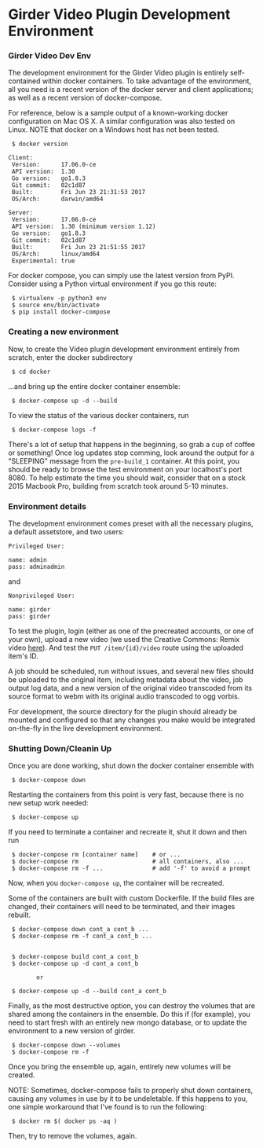 
Girder Video Plugin Development Environment
===========================================

### Girder Video Dev Env

The development environment for the Girder Video plugin is entirely
self-contained within docker containers.  To take advantage of the environment,
all you need is a recent version of the docker server and client applications;
as well as a recent version of docker-compose.

For reference, below is a sample output of a known-working docker configuration
on Mac OS X.  A similar configuration was also tested on Linux.  NOTE that
docker on a Windows host has not been tested.

```
 $ docker version
```

```
Client:
 Version:      17.06.0-ce
 API version:  1.30
 Go version:   go1.8.3
 Git commit:   02c1d87
 Built:        Fri Jun 23 21:31:53 2017
 OS/Arch:      darwin/amd64

Server:
 Version:      17.06.0-ce
 API version:  1.30 (minimum version 1.12)
 Go version:   go1.8.3
 Git commit:   02c1d87
 Built:        Fri Jun 23 21:51:55 2017
 OS/Arch:      linux/amd64
 Experimental: true
```

For docker compose, you can simply use the latest version from PyPI.  Consider
using a Python virtual environment if you go this route:

```
 $ virtualenv -p python3 env
 $ source env/bin/activate
 $ pip install docker-compose
```

### Creating a new environment

Now, to create the Video plugin development environment entirely from scratch,
enter the docker subdirectory

```
 $ cd docker
```

...and bring up the entire docker container ensemble:

```
 $ docker-compose up -d --build
```

To view the status of the various docker containers, run
```
 $ docker-compose logs -f
```

There's a lot of setup that happens in the beginning, so grab a cup of coffee or
something!  Once log updates stop comming, look around the output for a
"SLEEPING" message from the `pre-build_1` container.  At this point, you should
be ready to browse the test environment on your localhost's port 8080.  To help
estimate the time you should wait, consider that on a stock 2015 Macbook Pro,
building from scratch took around 5-10 minutes.

### Environment details

The development environment comes preset with all the necessary plugins, a
default assetstore, and two users:

```
Privileged User:

name: admin
pass: adminadmin
```

and

```
Nonprivileged User:

name: girder
pass: girder
```

To test the plugin, login (either as one of the precreated accounts, or one of
your own), upload a new video (we used the Creative Commons: Remix video
[here](https://vimeo.com/151666798)).  And test the `PUT /item/{id}/video` route
using the uploaded item's ID.

A job should be scheduled, run without issues, and several new files should be
uploaded to the original item, including metadata about the video, job output
log data, and a new version of the original video transcoded from its source
format to webm with its original audio transcoded to ogg vorbis.

For development, the source directory for the plugin should already be mounted
and configured so that any changes you make would be integrated on-the-fly in
the live development environment.

### Shutting Down/Cleanin Up

Once you are done working, shut down the docker container ensemble with

```
 $ docker-compose down
```

Restarting the containers from this point is very fast, because there is no new
setup work needed:
```
 $ docker-compose up
```

If you need to terminate a container and recreate it, shut it down and then run

```
 $ docker-compose rm [container name]    # or ...
 $ docker-compose rm                     # all containers, also ...
 $ docker-compose rm -f ...              # add '-f' to avoid a prompt
```

Now, when you `docker-compose up`, the container will be recreated.

Some of the containers are built with custom Dockerfile.  If the build files are
changed, their containers will need to be terminated, and their images rebuilt.

```
 $ docker-compose down cont_a cont_b ...
 $ docker-compose rm -f cont_a cont_b ...


 $ docker-compose build cont_a cont_b
 $ docker-compose up -d cont_a cont_b

        or

 $ docker-compose up -d --build cont_a cont_b
```

Finally, as the most destructive option, you can destroy the volumes that are
shared among the containers in the ensemble.  Do this if (for example), you need
to start fresh with an entirely new mongo database, or to update the environment
to a new version of girder.

```
 $ docker-compose down --volumes
 $ docker-compose rm -f
```

Once you bring the ensemble up, again, entirely new volumes will be created.

NOTE: Sometimes, docker-compose fails to properly shut down containers, causing
any volumes in use by it to be undeletable.  If this happens to you, one simple
workaround that I've found is to run the following:

```
 $ docker rm $( docker ps -aq )
```

Then, try to remove the volumes, again.

